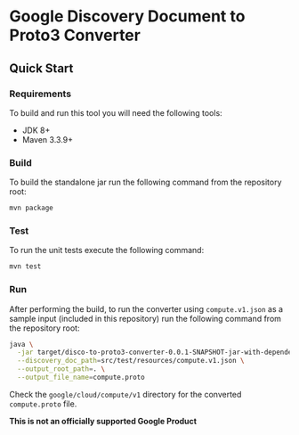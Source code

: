 # Google Discovery Document to Proto3 Converter

## Quick Start

### Requirements
To build and run this tool you will need the following tools:
- JDK 8+
- Maven 3.3.9+

### Build
To build the standalone jar run the following command from the repository root:
```sh
mvn package
```

### Test
To run the unit tests execute the following command:
```sh
mvn test
```

### Run
After performing the build, to run the converter using `compute.v1.json` as a 
sample input (included in this repository) run the following command from the 
repository root:
```sh
java \
  -jar target/disco-to-proto3-converter-0.0.1-SNAPSHOT-jar-with-dependencies.jar \
  --discovery_doc_path=src/test/resources/compute.v1.json \
  --output_root_path=. \
  --output_file_name=compute.proto
``` 

Check the `google/cloud/compute/v1` directory for the converted `compute.proto` 
file.

**This is not an officially supported Google Product**